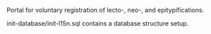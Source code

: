 
Portal for voluntary registration of lecto-, neo-, and epitypifications.

init-database/init-l15n.sql contains a database structure setup.